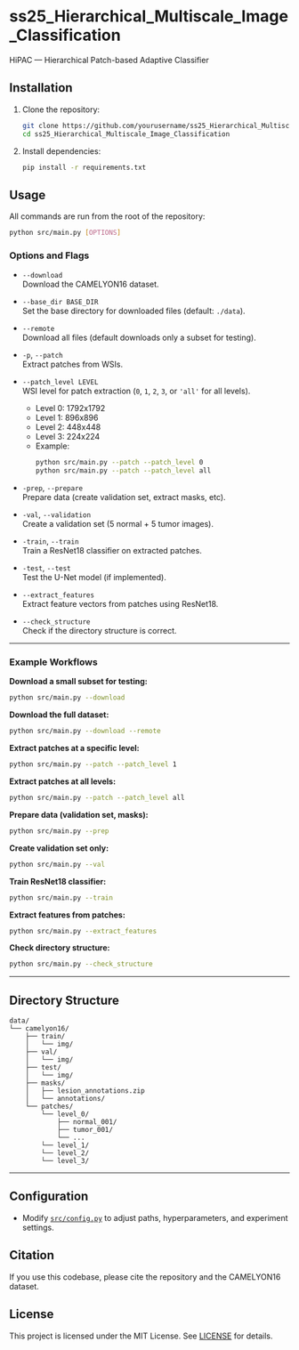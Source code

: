 # ss25_Hierarchical_Multiscale_Image_Classification
HiPAC — Hierarchical Patch-based Adaptive Classifier

## Installation

1. Clone the repository:
    ```sh
    git clone https://github.com/yourusername/ss25_Hierarchical_Multiscale_Image_Classification.git
    cd ss25_Hierarchical_Multiscale_Image_Classification
    ```

2. Install dependencies:
    ```sh
    pip install -r requirements.txt
    ```

## Usage

All commands are run from the root of the repository:

```sh
python src/main.py [OPTIONS]
```

### Options and Flags

- `--download`  
  Download the CAMELYON16 dataset.

- `--base_dir BASE_DIR`  
  Set the base directory for downloaded files (default: `./data`).

- `--remote`  
  Download all files (default downloads only a subset for testing).

- `-p`, `--patch`  
  Extract patches from WSIs.

- `--patch_level LEVEL`  
  WSI level for patch extraction (`0`, `1`, `2`, `3`, or `'all'` for all levels).  
  - Level 0: 1792x1792  
  - Level 1: 896x896  
  - Level 2: 448x448  
  - Level 3: 224x224  
  - Example:  
    ```sh
    python src/main.py --patch --patch_level 0
    python src/main.py --patch --patch_level all
    ```

- `-prep`, `--prepare`  
  Prepare data (create validation set, extract masks, etc).

- `-val`, `--validation`  
  Create a validation set (5 normal + 5 tumor images).

- `-train`, `--train`  
  Train a ResNet18 classifier on extracted patches.

- `-test`, `--test`  
  Test the U-Net model (if implemented).

- `--extract_features`  
  Extract feature vectors from patches using ResNet18.

- `--check_structure`  
  Check if the directory structure is correct.

---

### Example Workflows

**Download a small subset for testing:**
```sh
python src/main.py --download
```

**Download the full dataset:**
```sh
python src/main.py --download --remote
```

**Extract patches at a specific level:**
```sh
python src/main.py --patch --patch_level 1
```

**Extract patches at all levels:**
```sh
python src/main.py --patch --patch_level all
```

**Prepare data (validation set, masks):**
```sh
python src/main.py --prep
```

**Create validation set only:**
```sh
python src/main.py --val
```

**Train ResNet18 classifier:**
```sh
python src/main.py --train
```

**Extract features from patches:**
```sh
python src/main.py --extract_features
```

**Check directory structure:**
```sh
python src/main.py --check_structure
```

---

## Directory Structure

```
data/
└── camelyon16/
    ├── train/
    │   └── img/
    ├── val/
    │   └── img/
    ├── test/
    │   └── img/
    ├── masks/
    │   ├── lesion_annotations.zip
    │   └── annotations/
    └── patches/
        └── level_0/
            ├── normal_001/
            ├── tumor_001/
            └── ...
        └── level_1/
        └── level_2/
        └── level_3/
```

---

## Configuration

- Modify [`src/config.py`](src/config.py) to adjust paths, hyperparameters, and experiment settings.

## Citation

If you use this codebase, please cite the repository and the CAMELYON16 dataset.

## License

This project is licensed under the MIT License. See [LICENSE](LICENSE) for details.
